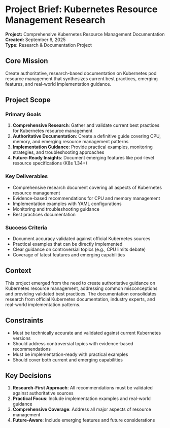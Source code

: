 # Project Brief: Kubernetes Resource Management Research

**Project:** Comprehensive Kubernetes Resource Management Documentation  
**Created:** September 6, 2025  
**Type:** Research & Documentation Project  

## Core Mission

Create authoritative, research-based documentation on Kubernetes pod resource management that synthesizes current best practices, emerging features, and real-world implementation guidance.

## Project Scope

### Primary Goals
1. **Comprehensive Research**: Gather and validate current best practices for Kubernetes resource management
2. **Authoritative Documentation**: Create a definitive guide covering CPU, memory, and emerging resource management patterns
3. **Implementation Guidance**: Provide practical examples, monitoring strategies, and troubleshooting approaches
4. **Future-Ready Insights**: Document emerging features like pod-level resource specifications (K8s 1.34+)

### Key Deliverables
- Comprehensive research document covering all aspects of Kubernetes resource management
- Evidence-based recommendations for CPU and memory management
- Implementation examples with YAML configurations
- Monitoring and troubleshooting guidance
- Best practices documentation

### Success Criteria
- Document accuracy validated against official Kubernetes sources
- Practical examples that can be directly implemented
- Clear guidance on controversial topics (e.g., CPU limits debate)
- Coverage of latest features and emerging capabilities

## Context

This project emerged from the need to create authoritative guidance on Kubernetes resource management, addressing common misconceptions and providing validated best practices. The documentation consolidates research from official Kubernetes documentation, industry experts, and real-world implementation patterns.

## Constraints

- Must be technically accurate and validated against current Kubernetes versions
- Should address controversial topics with evidence-based recommendations
- Must be implementation-ready with practical examples
- Should cover both current and emerging capabilities

## Key Decisions

1. **Research-First Approach**: All recommendations must be validated against authoritative sources
2. **Practical Focus**: Include implementation examples and real-world guidance
3. **Comprehensive Coverage**: Address all major aspects of resource management
4. **Future-Aware**: Include emerging features and future considerations
